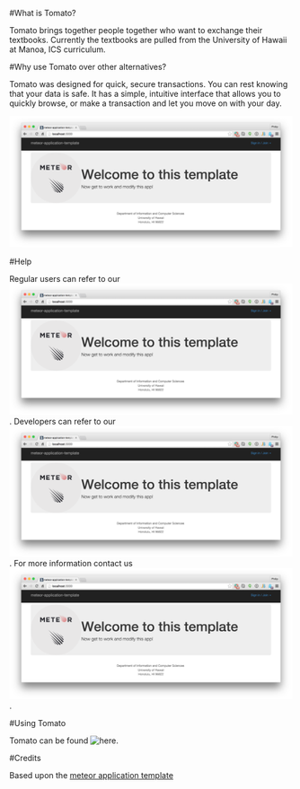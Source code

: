 #What is Tomato?

Tomato brings together people together who want to exchange their textbooks.  Currently the textbooks are pulled from
the University of Hawaii at Manoa, ICS curriculum.

#Why use Tomato over other alternatives?

Tomato was designed for quick, secure transactions.  You can rest knowing that your data is safe.  It has a simple,
intuitive interface that allows you to quickly browse, or make a transaction and let you move on with your day.

![](https://raw.githubusercontent.com/textbookmania/Tomato/master/doc/meteor-application-template-home.png)

#Help

Regular users can refer to our ![User Guide](https://raw.githubusercontent.com/textbookmania/Tomato/master/doc/meteor-application-template-home.png).
Developers can refer to our ![Developer Guide](https://raw.githubusercontent.com/textbookmania/Tomato/master/doc/meteor-application-template-home.png).
For more information contact us ![here](https://raw.githubusercontent.com/textbookmania/Tomato/master/doc/meteor-application-template-home.png).

#Using Tomato

Tomato can be found ![here](http://tbe-tomato.meteor.com/).

#Credits

Based upon the [meteor application template](http://ics-software-engineering.github.io/meteor-application-template/)